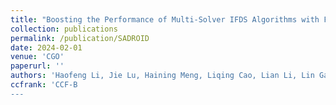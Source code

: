 ```yaml
---
title: "Boosting the Performance of Multi-Solver IFDS Algorithms with Flow-sensitivity Optimizations"
collection: publications
permalink: /publication/SADROID
date: 2024-02-01
venue: 'CGO'
paperurl: ''
authors: 'Haofeng Li, Jie Lu, Haining Meng, Liqing Cao, Lian Li, Lin Gao'
ccfrank: 'CCF-B
---
```

